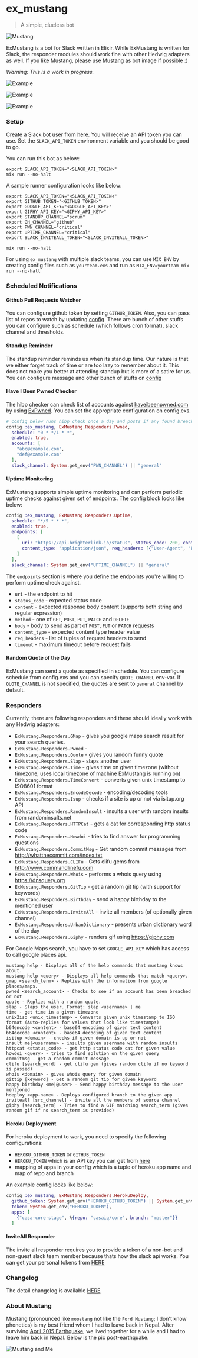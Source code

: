 # ex_mustang

> A simple, clueless bot

![Mustang](images/mustang.jpg)

ExMustang is a bot for Slack written in Elixir. While ExMustang is written for Slack, the responder modules should work fine with other Hedwig adapters as well. If you like Mustang, please use [Mustang](images/mustang.jpg) as bot image if possible :)

_Warning: This is a work in progress._

![Example](images/example.png)

![Example](images/example2.png)

![Example](images/example3.png)

### Setup

Create a Slack bot user from [here](https://my.slack.com/services/new/bot). You will receive an API token you can use. Set the `SLACK_API_TOKEN` environment variable and you should be good to go.

You can run this bot as below:

```shell
export SLACK_API_TOKEN="<SLACK_API_TOKEN>"
mix run --no-halt
```

A sample runner configuration looks like below:

```shell
export SLACK_API_TOKEN="<SLACK_API_TOKEN<"
export GITHUB_TOKEN="<GITHUB_TOKEN>"
export GOOGLE_API_KEY="<GOOGLE_API_KEY>"
export GIPHY_API_KEY="<GIPHY_API_KEY>"
export STANDUP_CHANNEL="scrum"
export GH_CHANNEL="github"
export PWN_CHANNEL="critical"
export UPTIME_CHANNEL="critical"
export SLACK_INVITEALL_TOKEN="<SLACK_INVITEALL_TOKEN>"

mix run --no-halt
```

For using `ex_mustang` with multiple slack teams, you can use `MIX_ENV` by creating config files such as `yourteam.exs`
and run as `MIX_ENV=yourteam mix run --no-halt`

### Scheduled Notifications

#### Github Pull Requests Watcher

You can configure github token by setting `GITHUB_TOKEN`. Also, you can pass list of repos to watch by updating [config](config/config.exs#L11-L17). There are bunch of other stuffs you can configure such as schedule (which follows cron format), slack channel and thresholds.

#### Standup Reminder

The standup reminder reminds us when its standup time. Our nature is that we either forget track of time or are too lazy to remember about it. This does not make you better at attending standup but is more of a satire for us. You can configure message and other bunch of stuffs on [config](config/config.exs#L5-L9)

#### Have I Been Pwned Checker

The hibp checker can check list of accounts against [haveibeenpwned.com](https://haveibeenpwned.com)
by using [ExPwned](https://github.com/techgaun/ex_pwned). You can set the appropriate configuration on config.exs.

```elixir
# config below runs hibp check once a day and posts if any found breach to configured slack channel
config :ex_mustang, ExMustang.Responders.Pwned,
  schedule: "0 * */1 * *",
  enabled: true,
  accounts: [
    "abc@example.com",
    "def@example.com"
  ],
  slack_channel: System.get_env("PWN_CHANNEL") || "general"
```

#### Uptime Monitoring

ExMustang supports simple uptime monitoring and can perform periodic uptime checks against given set of endpoints.
The config block looks like below:

```elixir
config :ex_mustang, ExMustang.Responders.Uptime,
  schedule: "*/5 * * *",
  enabled: true,
  endpoints: [
    [
      uri: "https://api.brighterlink.io/status", status_code: 200, content: ~s("msg":"ok"), method: "GET",
      content_type: "application/json", req_headers: [{"User-Agent", "ExMustang"}], timeout: 20_000
    ]
  ],
  slack_channel: System.get_env("UPTIME_CHANNEL") || "general"
```

The `endpoints` section is where you define the endpoints you're willing to perform uptime check against.

- `uri` - the endpoint to hit
- `status_code` - expected status code
- `content` - expected response body content (supports both string and regular expression)
- `method` - one of `GET`, `POST`, `PUT`, `PATCH` and `DELETE`
- `body` - body to send as part of `POST`, `PUT` or `PATCH` requests
- `content_type` - expected content type header value
- `req_headers` - list of tuples of request headers to send
- `timeout` - maximum timeout before request fails

#### Random Quote of the Day

ExMustang can send a quote as specified in schedule. You can configure schedule from config.exs
and you can specify `QUOTE_CHANNEL` env-var. If `QUOTE_CHANNEL` is not specified, the quotes are
sent to `general` channel by default.

### Responders

Currently, there are following responders and these should ideally work with any Hedwig adapters:

- `ExMustang.Responders.GMap` - gives you google maps search result for your search queries.
- `ExMustang.Responders.Pwned` -
- `ExMustang.Responders.Quote` - gives you random funny quote
- `ExMustang.Responders.Slap` - slaps another user
- `ExMustang.Responders.Time` - gives time on given timezone (without timezone, uses local timezone of machine ExMustang is running on)
- `ExMustang.Responders.TimeConvert` - converts given unix timestamp to ISO8601 format
- `ExMustang.Responders.EncodeDecode` - encoding/decoding tools
- `ExMustang.Responders.Isup` - checks if a site is up or not via isitup.org API
- `ExMustang.Responders.RandomInsult` - insults a user with random insults from randominsults.net
- `ExMustang.Responders.HTTPCat` - gets a cat for corresponding http status code
- `ExMustang.Responders.Howdoi` - tries to find answer for programming questions
- `ExMustang.Responders.CommitMsg` - Get random commit messages from http://whatthecommit.com/index.txt
- `ExMustang.Responders.CLIFu` - Gets clifu gems from http://www.commandlinefu.com
- `ExMustang.Responders.Whois` - performs a whois query using https://dnsquery.org
- `ExMustang.Responders.GitTip` - get a random git tip (with support for keywords)
- `ExMustang.Responders.Birthday` - send a happy birthday to the mentioned user
- `ExMustang.Responders.InviteAll` - invite all members (of optionally given channel)
- `ExMustang.Responders.UrbanDictionary` - presents urban dictionary word of the day
- `ExMustang.Responders.Giphy` - renders gif using https://giphy.com

For Google Maps search, you have to set `GOOGLE_API_KEY` which has access to call google places api.

```shell
mustang help - Displays all of the help commands that mustang knows about.
mustang help <query> - Displays all help commands that match <query>.
gmap <search_term> - Replies with the information from google places/maps.
pwned <search_account> - Checks to see if an account has been breached or not
quote - Replies with a random quote.
slap - Slaps the user. Format: slap <username> | me
time - get time in a given timezone
unix2iso <unix_timestamp> - Converts given unix timestamp to ISO format (Auto-replies for values that look like timestamps)
b64encode <content> - base64 encoding of given text content
b64decode <content> - base64 decoding of given text content
isitup <domain> - checks if given domain is up or not
insult me|<username> - insults given username with random insults
httpcat <status_code> - get http status code cat for given value
howdoi <query> - tries to find solution on the given query
commitmsg - get a random commit message
clifu [search_word] - get clifu gem (gives random clifu if no keyword is passed)
whois <domain> - gives whois query for given domain
gittip [keyword] - Get a random git tip for given keyword
happy birthday <me|@user> - Send happy birthday message to the user mentioned
hdeploy <app-name> - Deploys configured branch to the given app
inviteall [src_channel] - invite all the members of source channel
giphy [search_term] - Tries to find a GIF matching search_term (gives random gif if no search_term is provided)
```

#### Heroku Deployment

For heroku deployment to work, you need to specify the following configurations:

- `HEROKU_GITHUB_TOKEN` or `GITHUB_TOKEN`
- `HEROKU_TOKEN` which is an API key you can get from [here](https://dashboard.heroku.com/account)
- mapping of apps in your config which is a tuple of heroku app name and map of repo and branch

An example config looks like below:

```elixir
config :ex_mustang, ExMustang.Responders.HerokuDeploy,
  github_token: System.get_env("HEROKU_GITHUB_TOKEN") || System.get_env("GITHUB_TOKEN"),
  token: System.get_env("HEROKU_TOKEN"),
  apps: [
    {"casa-core-stage", %{repo: "casaiq/core", branch: "master"}}
  ]
```

#### InviteAll Responder

The invite all responder requires you to provide a token of a non-bot and non-guest slack team member because thats how the slack api works. You can get your personal tokens from [HERE](https://api.slack.com/custom-integrations/legacy-tokens)

### Changelog

The detail changelog is available [HERE](CHANGELOG.md)

### About Mustang

Mustang (pronounced like `moostang` not like the `Ford Mustang`; I don't know phonetics) is my best friend whom I had to leave back in Nepal. After surviving [April 2015 Earthquake](https://en.wikipedia.org/wiki/April_2015_Nepal_earthquake), we lived together for a while and I had to leave him back in Nepal. Below is the pic post-earthquake.

![Mustang and Me](images/me_mustang.jpg)
